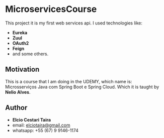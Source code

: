 # MicroservicesCourse
This project it is my first web services api. I used technologies like: 
- **Eureka** 
- **Zuul**
- **OAuth2**
- **Feign**
- and some others.

## Motivation
This is a course that I am doing in the UDEMY, which name is: Microsserviços Java com Spring Boot e Spring Cloud.
Which it is taught by **Nelio Alves**.

## Author
- **Elcio Cestari Taira**
- email: elciotaira@gmail.com
- whatsapp: +55 (67) 9 9146-1174


